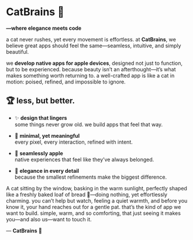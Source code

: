 # CatBrains 🐾
**—where elegance meets code**

a cat never rushes, yet every movement is effortless. at **CatBrains**, we believe great apps should feel the same—seamless, intuitive, and simply beautiful.  

we **develop native apps for apple devices**, designed not just to function, but to be experienced. because beauty isn’t an afterthought—it’s what makes something worth returning to. a well-crafted app is like a cat in motion: poised, refined, and impossible to ignore.  

## 🏆 less, but better.

- ✨ **design that lingers**  
some things never grow old. we build apps that feel that way.  

- 🎨 **minimal, yet meaningful**  
every pixel, every interaction, refined with intent.  

- 📱 **seamlessly apple**  
native experiences that feel like they’ve always belonged.  

- 🔬 **elegance in every detail**  
because the smallest refinements make the biggest difference.  

A cat sitting by the window, basking in the warm sunlight, perfectly shaped like a freshly baked loaf of bread 🍞—doing nothing, yet effortlessly charming. you can’t help but watch, feeling a quiet warmth, and before you know it, your hand reaches out for a gentle pat. that’s the kind of app we want to build. simple, warm, and so comforting, that just seeing it makes you—and also us—want to touch it.

— **CatBrains** 🐾
